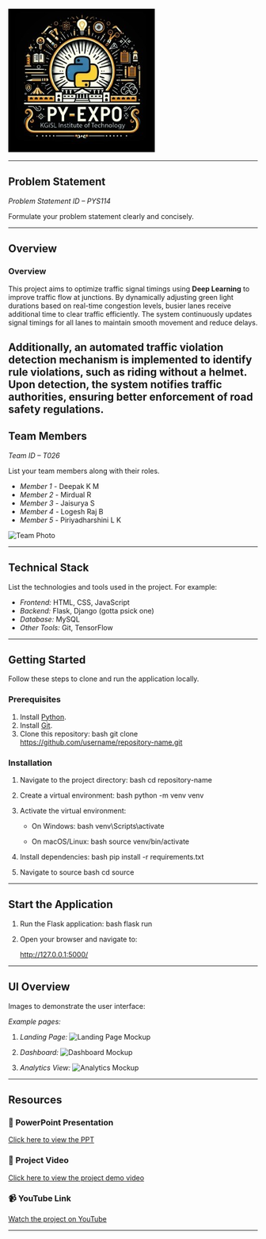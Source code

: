 ![PyExpo Logo](media/pyexpo-logo.png)

---

## Problem Statement

*Problem Statement ID – PYS114*

Formulate your problem statement clearly and concisely.

---

## Overview

### **Overview**  

This project aims to optimize traffic signal timings using **Deep Learning** to improve traffic flow at junctions. By dynamically adjusting green light durations based on real-time congestion levels, busier lanes receive additional time to clear traffic efficiently. The system continuously updates signal timings for all lanes to maintain smooth movement and reduce delays.  

Additionally, an **automated traffic violation detection** mechanism is implemented to identify rule violations, such as riding without a helmet. Upon detection, the system notifies traffic authorities, ensuring better enforcement of road safety regulations.
---

## Team Members

*Team ID – T026*

List your team members along with their roles.

- *Member 1* - Deepak K M
- *Member 2* - Mirdual R
- *Member 3* - Jaisurya S
- *Member 4* - Logesh Raj B
- *Member 5* - Piriyadharshini L K

![Team Photo](media/team-photo.png)

---

## Technical Stack

List the technologies and tools used in the project. For example:

- *Frontend:* HTML, CSS, JavaScript
- *Backend:* Flask, Django (gotta psick one)
- *Database:* MySQL
- *Other Tools:* Git, TensorFlow

---

## Getting Started

Follow these steps to clone and run the application locally.

### Prerequisites

1. Install [Python](https://www.python.org/downloads/).
2. Install [Git](https://git-scm.com/).
3. Clone this repository:
   bash
   git clone https://github.com/username/repository-name.git
   

### Installation

1. Navigate to the project directory:
   bash
   cd repository-name
   
2. Create a virtual environment:
   bash
   python -m venv venv
   
3. Activate the virtual environment:
   - On Windows:
     bash
     venv\Scripts\activate
     
   - On macOS/Linux:
     bash
     source venv/bin/activate
     
4. Install dependencies:
   bash
   pip install -r requirements.txt
   
5. Navigate to source
   bash
   cd source
   

---

## Start the Application

1. Run the Flask application:
   bash
   flask run
   
2. Open your browser and navigate to:
   
   http://127.0.0.1:5000/
   

---

## UI Overview

Images to demonstrate the user interface:

*Example pages:*

1. *Landing Page:*
   ![Landing Page Mockup](media/LoadingPage.png)

2. *Dashboard:*
   ![Dashboard Mockup](media/DashBoard.png)

3. *Analytics View:*
   ![Analytics Mockup](media/Analytics.png)

---

## Resources

### 📄 PowerPoint Presentation
[Click here to view the PPT](insert-drive-link-here)

### 🎥 Project Video
[Click here to view the project demo video](insert-drive-link-here)

### 📹 YouTube Link
[Watch the project on YouTube](insert-youtube-link-here)

---
